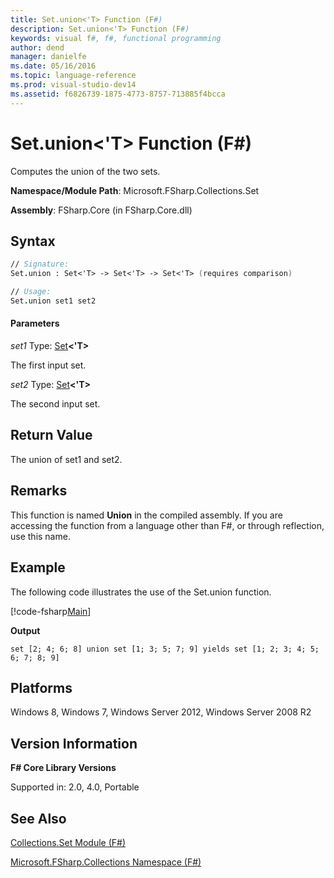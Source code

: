 ```yaml
---
title: Set.union<'T> Function (F#)
description: Set.union<'T> Function (F#)
keywords: visual f#, f#, functional programming
author: dend
manager: danielfe
ms.date: 05/16/2016
ms.topic: language-reference
ms.prod: visual-studio-dev14
ms.assetid: f6826739-1875-4773-8757-713885f4bcca 
---
```


# Set.union<'T> Function (F#)

Computes the union of the two sets.

**Namespace/Module Path**: Microsoft.FSharp.Collections.Set

**Assembly**: FSharp.Core (in FSharp.Core.dll)


## Syntax

```fsharp
// Signature:
Set.union : Set<'T> -> Set<'T> -> Set<'T> (requires comparison)

// Usage:
Set.union set1 set2
```

#### Parameters
*set1*
Type: [Set](https://msdn.microsoft.com/library/50cebdce-0cd7-4c5c-8ebc-f3a9e90b38d8)**&lt;'T&gt;**


The first input set.


*set2*
Type: [Set](https://msdn.microsoft.com/library/50cebdce-0cd7-4c5c-8ebc-f3a9e90b38d8)**&lt;'T&gt;**


The second input set.


## Return Value

The union of set1 and set2.

## Remarks
This function is named **Union** in the compiled assembly. If you are accessing the function from a language other than F#, or through reflection, use this name.

## Example
The following code illustrates the use of the Set.union function.

[!code-fsharp[Main](snippets/fssets/snippet14.fs)]

**Output**

```
set [2; 4; 6; 8] union set [1; 3; 5; 7; 9] yields set [1; 2; 3; 4; 5; 6; 7; 8; 9]
```

## Platforms
Windows 8, Windows 7, Windows Server 2012, Windows Server 2008 R2


## Version Information
**F# Core Library Versions**

Supported in: 2.0, 4.0, Portable


## See Also
[Collections.Set Module &#40;F&#35;&#41;](Collections.Set-Module-%5BFSharp%5D.md)

[Microsoft.FSharp.Collections Namespace &#40;F&#35;&#41;](Microsoft.FSharp.Collections-Namespace-%5BFSharp%5D.md)
